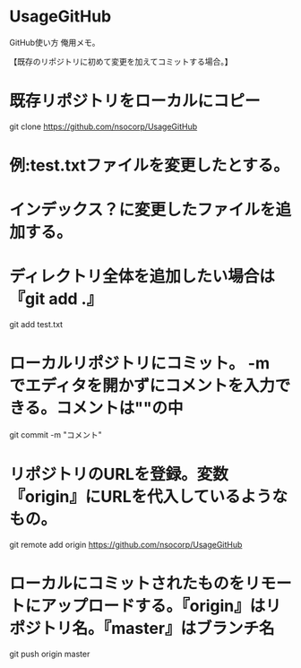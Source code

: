 # UsageGitHub

GitHub使い方 俺用メモ。


【既存のリポジトリに初めて変更を加えてコミットする場合。】

# 既存リポジトリをローカルにコピー
git clone https://github.com/nsocorp/UsageGitHub

# 例:test.txtファイルを変更したとする。

# インデックス？に変更したファイルを追加する。
# ディレクトリ全体を追加したい場合は 『git add .』
git add test.txt

# ローカルリポジトリにコミット。 -m　でエディタを開かずにコメントを入力できる。コメントは""の中
git commit -m "コメント"

# リポジトリのURLを登録。変数『origin』にURLを代入しているようなもの。
git remote add origin https://github.com/nsocorp/UsageGitHub

# ローカルにコミットされたものをリモートにアップロードする。『origin』はリポジトリ名。『master』はブランチ名
git push origin master
